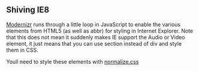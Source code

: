 ## Shiving IE8

[Modernizr](http://modernizr.com/) runs through a little loop in JavaScript to enable the various elements from HTML5 (as well as abbr) for styling in Internet Explorer. Note that this does not mean it suddenly makes IE support the Audio or Video element, it just means that you can use section instead of div and style them in CSS.

Youll need to style these elements with [normalize.css](http://necolas.github.io/normalize.css/)
